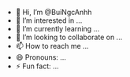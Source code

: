 - 👋 Hi, I’m @BuiNgcAnhh
- 👀 I’m interested in ...
- 🌱 I’m currently learning ...
- 💞️ I’m looking to collaborate on ...
- 📫 How to reach me ...
- 😄 Pronouns: ...
- ⚡ Fun fact: ...

<!---
BuiNgcAnhh/BuiNgcAnhh is a ✨ special ✨ repository because its `README.md` (this file) appears on your GitHub profile.
You can click the Preview link to take a look at your changes.
--->
